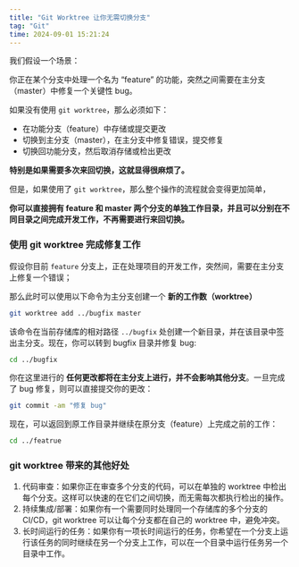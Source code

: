 ```yaml
---
title: "Git Worktree 让你无需切换分支"
tag: "Git"
time: 2024-09-01 15:21:24
---
```


我们假设一个场景：

你正在某个分支中处理一个名为 “feature” 的功能，突然之间需要在主分支（master）中修复一个关键性 bug。

如果没有使用 `git worktree`，那么必须如下：

- 在功能分支（feature）中存储或提交更改
- 切换到主分支（master），在主分支中修复错误，提交修复
- 切换回功能分支，然后取消存储或检出更改

**特别是如果需要多次来回切换，这就显得很麻烦了。**

但是，如果使用了 `git worktree`，那么整个操作的流程就会变得更加简单，

**你可以直接拥有 feature 和 master 两个分支的单独工作目录，并且可以分别在不同目录之间完成开发工作，不再需要进行来回切换。**

### 使用 git worktree 完成修复工作

假设你目前 `feature` 分支上，正在处理项目的开发工作，突然间，需要在主分支上修复一个错误；

那么此时可以使用以下命令为主分支创建一个 **新的工作数（worktree）**

```sh
git worktree add ../bugfix master
```

该命令在当前存储库的相对路径 `../bugfix` 处创建一个新目录，并在该目录中签出主分支。现在，你可以转到 bugfix 目录并修复 bug:

```sh
cd ../bugfix
```

你在这里进行的 **任何更改都将在主分支上进行，并不会影响其他分支**。一旦完成了 bug 修复，则可以直接提交你的更改：

```sh
git commit -am "修复 bug"
```

现在，可以返回到原工作目录并继续在原分支（feature）上完成之前的工作：

```bash
cd ../featrue
```

### git worktree 带来的其他好处

1. 代码审查：如果你正在审查多个分支的代码，可以在单独的 worktree 中检出每个分支。这样可以快速的在它们之间切换，而无需每次都执行检出的操作。
2. 持续集成/部署：如果你有一个需要同时处理同一个存储库的多个分支的 CI/CD，git worktree 可以让每个分支都在自己的 worktree 中，避免冲突。
3. 长时间运行的任务：如果你有一项长时间运行的任务，你希望在一个分支上运行该任务的同时继续在另一个分支上工作，可以在一个目录中运行任务另一个目录中工作。
